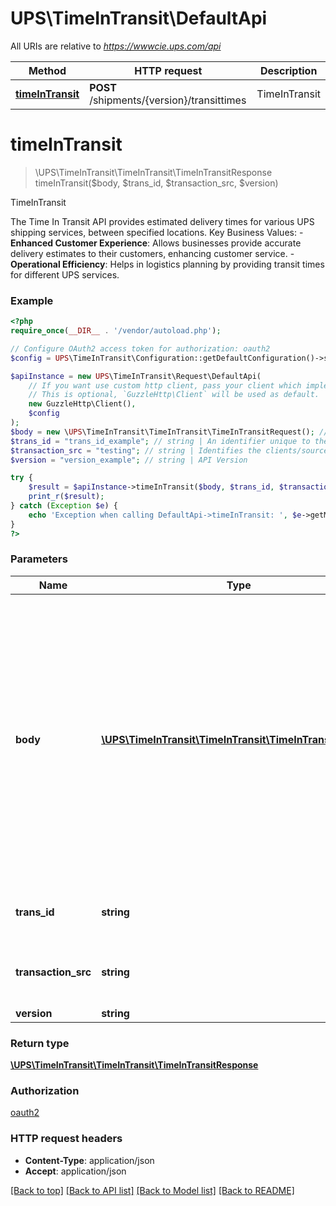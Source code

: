 # UPS\TimeInTransit\DefaultApi

All URIs are relative to *https://wwwcie.ups.com/api*

Method | HTTP request | Description
------------- | ------------- | -------------
[**timeInTransit**](DefaultApi.md#timeintransit) | **POST** /shipments/{version}/transittimes | TimeInTransit

# **timeInTransit**
> \UPS\TimeInTransit\TimeInTransit\TimeInTransitResponse timeInTransit($body, $trans_id, $transaction_src, $version)

TimeInTransit

The Time In Transit API provides estimated delivery times for various UPS shipping services, between specified locations.  Key Business Values: - **Enhanced Customer Experience**: Allows businesses provide accurate delivery estimates to their customers, enhancing customer service. - **Operational Efficiency**: Helps in logistics planning by providing transit times for different UPS services.

### Example
```php
<?php
require_once(__DIR__ . '/vendor/autoload.php');

// Configure OAuth2 access token for authorization: oauth2
$config = UPS\TimeInTransit\Configuration::getDefaultConfiguration()->setAccessToken('YOUR_ACCESS_TOKEN');

$apiInstance = new UPS\TimeInTransit\Request\DefaultApi(
    // If you want use custom http client, pass your client which implements `GuzzleHttp\ClientInterface`.
    // This is optional, `GuzzleHttp\Client` will be used as default.
    new GuzzleHttp\Client(),
    $config
);
$body = new \UPS\TimeInTransit\TimeInTransit\TimeInTransitRequest(); // \UPS\TimeInTransit\TimeInTransit\TimeInTransitRequest | Generate sample code for popular API requests by selecting an example below. To view a full sample request and response, first click "Authorize" and enter your application credentials, then populate the required parameters above and click "Try it out".
$trans_id = "trans_id_example"; // string | An identifier unique to the request. Length 32
$transaction_src = "testing"; // string | Identifies the clients/source application that is calling.  Length 512
$version = "version_example"; // string | API Version

try {
    $result = $apiInstance->timeInTransit($body, $trans_id, $transaction_src, $version);
    print_r($result);
} catch (Exception $e) {
    echo 'Exception when calling DefaultApi->timeInTransit: ', $e->getMessage(), PHP_EOL;
}
?>
```

### Parameters

Name | Type | Description  | Notes
------------- | ------------- | ------------- | -------------
 **body** | [**\UPS\TimeInTransit\TimeInTransit\TimeInTransitRequest**](../Model/TimeInTransitRequest.md)| Generate sample code for popular API requests by selecting an example below. To view a full sample request and response, first click &quot;Authorize&quot; and enter your application credentials, then populate the required parameters above and click &quot;Try it out&quot;. |
 **trans_id** | **string**| An identifier unique to the request. Length 32 |
 **transaction_src** | **string**| Identifies the clients/source application that is calling.  Length 512 | [default to testing]
 **version** | **string**| API Version |

### Return type

[**\UPS\TimeInTransit\TimeInTransit\TimeInTransitResponse**](../Model/TimeInTransitResponse.md)

### Authorization

[oauth2](../../README.md#oauth2)

### HTTP request headers

 - **Content-Type**: application/json
 - **Accept**: application/json

[[Back to top]](#) [[Back to API list]](../../README.md#documentation-for-api-endpoints) [[Back to Model list]](../../README.md#documentation-for-models) [[Back to README]](../../README.md)

